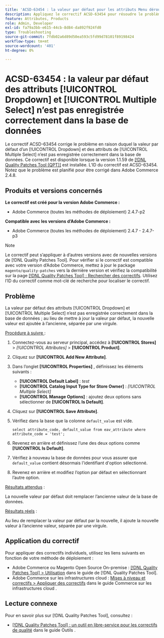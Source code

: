 ```yaml
---
title: 'ACSD-63454 : la valeur par défaut pour les attributs Menu déroulant et Sélection multiple n’est pas enregistrée correctement dans la base de données'
description: Appliquez le correctif ACSD-63454 pour résoudre le problème d’Adobe Commerce où la valeur par défaut d’un attribut Dropdown et Sélection multiple n’est pas enregistrée correctement dans la base de données.
feature: Attributes, Products
role: Admin, Developer
exl-id: fa79a3bb-e615-44cb-8d84-da892f924fd0
type: Troubleshooting
source-git-commit: 7fdb02a6d89d50ea593c5fd99d78101f89198424
workflow-type: tm+mt
source-wordcount: '401'
ht-degree: 0%

---
```


# ACSD-63454 : la valeur par défaut des attributs [!UICONTROL Dropdown] et [!UICONTROL Multiple Select] n’est pas enregistrée correctement dans la base de données

Le correctif ACSD-63454 corrige le problème en raison duquel la valeur par défaut d’un [!UICONTROL Dropdown] et des attributs de [!UICONTROL Multiple Select] n’est pas enregistrée correctement dans la base de données. Ce correctif est disponible lorsque la version 1.1.59 de [[!DNL Quality Patches Tool (QPT)]](/help/tools/quality-patches-tool/quality-patches-tool-to-self-serve-quality-patches.md) est installée. L’ID du correctif est ACSD-63454. Notez que le problème est planifié pour être corrigé dans Adobe Commerce 2.4.8.

## Produits et versions concernés

**Le correctif est créé pour la version Adobe Commerce :**

* Adobe Commerce (toutes les méthodes de déploiement) 2.4.7-p2

**Compatible avec les versions d’Adobe Commerce :**

* Adobe Commerce (toutes les méthodes de déploiement) 2.4.7 - 2.4.7-p3

>[!NOTE]
>
>Le correctif peut s’appliquer à d’autres versions avec de nouvelles versions de [!DNL Quality Patches Tool]. Pour vérifier si le correctif est compatible avec votre version d’Adobe Commerce, mettez à jour le package `magento/quality-patches` vers la dernière version et vérifiez la compatibilité sur la page [[!DNL Quality Patches Tool] : Rechercher des correctifs](https://experienceleague.adobe.com/tools/commerce-quality-patches/index.html). Utilisez l’ID du correctif comme mot-clé de recherche pour localiser le correctif.

## Problème

La valeur par défaut des attributs [!UICONTROL Dropdown] et [!UICONTROL Multiple Select] n’est pas enregistrée correctement dans la base de données ; au lieu de mettre à jour la valeur par défaut, la nouvelle valeur est ajoutée à l’ancienne, séparée par une virgule.

<u>Procédure à suivre </u> :

1. Connectez-vous au serveur principal, accédez à **[!UICONTROL Stores]** > *[!UICONTROL Attributes]* > **[!UICONTROL Product]**.
1. Cliquez sur **[!UICONTROL Add New Attribute]**.
1. Dans l’onglet **[!UICONTROL Properties]** , définissez les éléments suivants :
   * **[!UICONTROL Default Label]** : *test*
   * **[!UICONTROL Catalog Input Type for Store Owner]** : *[!UICONTROL Multiple Select]*
   * **[!UICONTROL Manage Options]** : ajoutez deux options sans sélectionner de **[!UICONTROL Is Default]**.
1. Cliquez sur **[!UICONTROL Save Attribute]**.
1. Vérifiez dans la base que la colonne `default_value` est vide.

   `select attribute_code, default_value from eav_attribute where attribute_code = 'test';`

1. Revenez en arrière et définissez l’une des deux options comme **[!UICONTROL Is Default]**.
1. Vérifiez à nouveau la base de données pour vous assurer que `default_value` contient désormais l&#39;identifiant d&#39;option sélectionné.
1. Revenez en arrière et modifiez l’option par défaut en sélectionnant l’autre option.

<u>Résultats attendus</u> :

La nouvelle valeur par défaut doit remplacer l’ancienne valeur de la base de données.

<u>Résultats réels</u> :

Au lieu de remplacer la valeur par défaut par la nouvelle, il ajoute la nouvelle valeur à l’ancienne valeur, séparée par une virgule.

## Application du correctif

Pour appliquer des correctifs individuels, utilisez les liens suivants en fonction de votre méthode de déploiement :

* Adobe Commerce ou Magento Open Source On-premise : [[!DNL Quality Patches Tool] > Utilisation](/help/tools/quality-patches-tool/usage.md) dans le guide de [!DNL Quality Patches Tool].
* Adobe Commerce sur les infrastructures cloud : [Mises à niveau et correctifs > Appliquer des correctifs](https://experienceleague.adobe.com/docs/commerce-cloud-service/user-guide/develop/upgrade/apply-patches.html) dans le guide Commerce sur les infrastructures cloud .

## Lecture connexe

Pour en savoir plus sur [!DNL Quality Patches Tool], consultez :

* [[!DNL Quality Patches Tool] : un outil en libre-service pour les correctifs de qualité](/help/tools/quality-patches-tool/quality-patches-tool-to-self-serve-quality-patches.md) dans le guide Outils .
